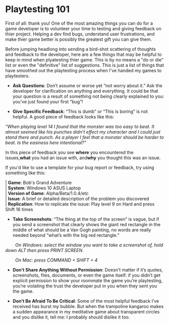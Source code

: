 # Playtesting 101

First of all: thank you! One of the most amazing things you can do for a game developer is to volunteer your time to testing and giving feedback on thier project. Helping a dev find bugs, understand user frustrations, and make thier game better is possibly the greatest gift you can give them. 

Before jumping headlong into sending a bird-shot scattering of thoughts and feedback to the developer, here are a few things that may be helpful to keep in mind when plyatesting thier game. This is by no means a "do or die" list or even the "definitive" list of suggestions. This is just a list of things that have smoothed out the playtesting process when I've handed my games to playtesters. 


* <b>Ask Questions</b>: Don’t assume or worse yet “not worry about it.” Ask the developer for clarification on anything and everything. It could be that your question is a result of something not being clearly explained to you: you’ve just found your first “bug”!


* <b>Give Specific Feedback</b>: “This is dumb” or “This is boring” is not helpful. A good piece of feedback looks like this:

<em>“When playing level 14 I found that the monster was too easy to beat. It almost seemed like his punches didn’t effect my character and I could just stand there and punch. As a player I feel that a monster should be harder to beat. Is the easiness here intentional?”</em>

In this piece of feedback you see <b>where</b> you encountered the issues,<b>what</b> you had an issue with, and<b>why</b> you thought this was an issue.

If you'd like to use a template for your bug report or feedback, try using something like this:

| <b>Game</b>: Bob's Grand Adventure <br/>
| <b>System</b>: Windows 10 ASUS Laptop <br/>
| <b>Version of Game</b>: Alpha/Beta/1.0.4/etc <br/>
| <b>Issue</b>: A brief or detailed description of the problem you discovered <br/>
| <b>Replication</b>: How to replicate the issue: Play level 9 on Hard and press Shift 16 times <br/>


* <b>Take Screenshots</b>: “The thing at the top of the screen” is vague, but if you send a screenshot that clearly shows the giant red rectangle in the middle of what should be a Van Gogh painting, no words are really needed beyond “what’s with the big red rectangle.”

        <em>On Windows: select the window you want to take a screenshot of, hold down ALT then press PRINT SCREEN.</em>

        <em>On Mac: press COMMAND + SHIFT + 4</em>


* <b>Don’t Share Anything Without Permission</b>: Doesn’t matter if it’s quotes, screenshots, files, documents, or even the game itself: if you didn’t get explicit permission to show your roommate the game you’re playtesting, you’re violating the trust the developer put in you when they sent you the game.


* <b>Don’t Be Afraid To Be Critical</b>: Some of the most helpful feedback I’ve received has burst my bubble. But when the trampoline kangaroo makes a sudden appearance in my meditative game about transparent circles and you dislike it, tell me: I probably should dislike it too.

